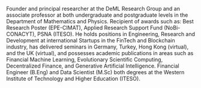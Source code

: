 Founder and principal researcher at the DeML Research Group and an associate professor at both undergraduate and postgraduate levels in the Department of Mathematics and Physics. Recipient of awards such as: Best Research Poster (EPE-CIMAT), Applied Research Support Fund (NoBi-CONACYT), PSNA (ITESO). He holds positions in Engineering, Research and Development at international Startups in the FinTech and Blockchain industry, has delivered seminars in Germany, Turkey, Hong Kong (virtual), and the UK (virtual), and possesses academic publications in areas such as Financial Machine Learning, Evolutionary Scientific Computing, Decentralized Finance, and Generative Artificial Intelligence. Financial Engineer (B.Eng) and Data Scientist (M.Sc) both degrees at the Western Institute of Technology and Higher Education (ITESO).